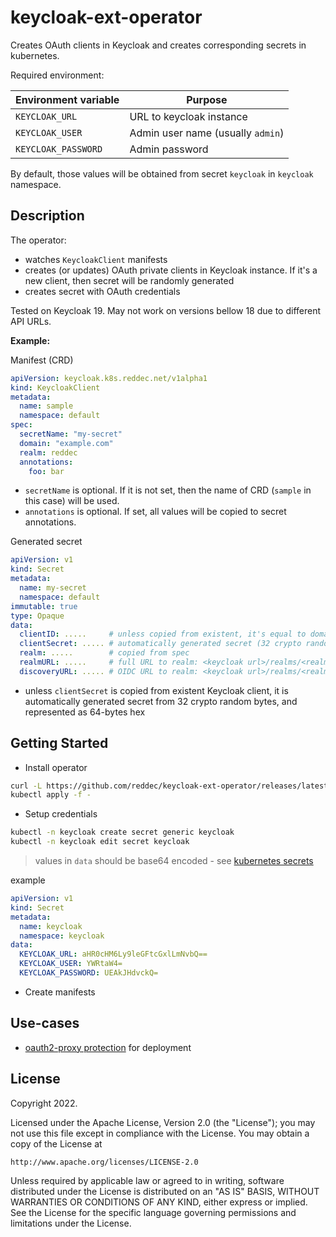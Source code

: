# keycloak-ext-operator

Creates OAuth clients in Keycloak and creates corresponding secrets in kubernetes.

Required environment:

| Environment variable  | Purpose                           |
|-----------------------|-----------------------------------|
| `KEYCLOAK_URL`        | URL to keycloak instance          |
| `KEYCLOAK_USER`       | Admin user name (usually `admin`) |
| `KEYCLOAK_PASSWORD`   | Admin password                    |

By default, those values will be obtained from secret `keycloak` in `keycloak` namespace.

## Description

The operator:

- watches `KeycloakClient` manifests
- creates (or updates) OAuth private clients in Keycloak instance. If it's a new client, then secret will be randomly
  generated
- creates secret with OAuth credentials

Tested on Keycloak 19. May not work on versions bellow 18 due to different API URLs.

**Example:**

Manifest (CRD)

```yaml
apiVersion: keycloak.k8s.reddec.net/v1alpha1
kind: KeycloakClient
metadata:
  name: sample
  namespace: default
spec:
  secretName: "my-secret"
  domain: "example.com"
  realm: reddec
  annotations:
    foo: bar
```

- `secretName` is optional. If it is not set, then the name of CRD (`sample` in this case) will be used.
- `annotations` is optional. If set, all values will be copied to secret annotations.

Generated secret

```yaml
apiVersion: v1
kind: Secret
metadata:
  name: my-secret
  namespace: default
immutable: true
type: Opaque
data:
  clientID: .....     # unless copied from existent, it's equal to domain name
  clientSecret: ..... # automatically generated secret (32 crypto random bytes represented as 64-bytes hex) or copied from existent client definition from keycloak.
  realm: .....        # copied from spec
  realmURL: .....     # full URL to realm: <keycloak url>/realms/<realm>
  discoveryURL: ..... # OIDC URL to realm: <keycloak url>/realms/<realm>/.well-known/openid-configuration
```

* unless `clientSecret` is copied from existent Keycloak client, it is automatically generated secret from 32 crypto
  random bytes, and represented as 64-bytes hex

## Getting Started

* Install operator

```bash
curl -L https://github.com/reddec/keycloak-ext-operator/releases/latest/download/keycloak-ext-operator.yaml | \
kubectl apply -f -
```

* Setup credentials

```bash
kubectl -n keycloak create secret generic keycloak
kubectl -n keycloak edit secret keycloak
```

> values in `data` should be base64 encoded - see [kubernetes secrets](https://kubernetes.io/docs/concepts/configuration/secret/)

example

```yaml
apiVersion: v1
kind: Secret
metadata:
  name: keycloak
  namespace: keycloak
data:
  KEYCLOAK_URL: aHR0cHM6Ly9leGFtcGxlLmNvbQ==
  KEYCLOAK_USER: YWRtaW4=
  KEYCLOAK_PASSWORD: UEAkJHdvckQ=
```

* Create manifests

## Use-cases

- [oauth2-proxy protection](config/samples/usecase-oauth.yaml) for deployment

## License

Copyright 2022.

Licensed under the Apache License, Version 2.0 (the "License");
you may not use this file except in compliance with the License.
You may obtain a copy of the License at

    http://www.apache.org/licenses/LICENSE-2.0

Unless required by applicable law or agreed to in writing, software
distributed under the License is distributed on an "AS IS" BASIS,
WITHOUT WARRANTIES OR CONDITIONS OF ANY KIND, either express or implied.
See the License for the specific language governing permissions and
limitations under the License.

